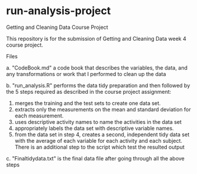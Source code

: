 # run-analysis-project

Getting and Cleaning Data Course Project

This repository is for the submission of Getting and Cleaning Data week 4 course project.

Files

a.  "CodeBook.md" a code book that describes the variables, the data, and any transformations or work that I performed to clean up the data

b.  "run_analysis.R" performs the data tidy preparation and then followed by the 5 steps required as described in the course project assignment:
1. merges the training and the test sets to create one data set.
2. extracts only the measurements on the mean and standard deviation for each measurement.
3. uses descriptive activity names to name the activities in the data set
4. appropriately labels the data set with descriptive variable names.
5. from the data set in step 4, creates a second, independent tidy data set with the average of each variable for each activity and each subject.
There is an additional step to the script which test the resulted output

c.  "Finaltidydata.txt" is the final data file after going through all the above steps

